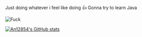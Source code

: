 Just doing whatever i feel like doing 👍
Gonna try to learn Java

![Fuck](https://img.shields.io/badge/fuck-000000?style=for-the-badge&logo=appveyor)

[![An12854's GitHub stats](https://github-readme-stats.vercel.app/api?username=an12854)](https://github.com/anuraghazra/github-readme-stats)

<!--
**An12854/An12854** is a ✨ _special_ ✨ repository because its `README.md` (this file) appears on your GitHub profile.

Here are some ideas to get you started:

- 🔭 I’m currently working on ...
- 🌱 I’m currently learning ...
- 👯 I’m looking to collaborate on ...
- 🤔 I’m looking for help with ...
- 💬 Ask me about ...
- 📫 How to reach me: ...
- 😄 Pronouns: ...
- ⚡ Fun fact: ...
-->
